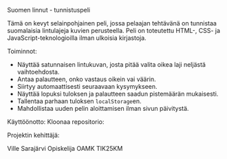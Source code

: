 Suomen linnut - tunnistuspeli

Tämä on kevyt selainpohjainen peli, jossa pelaajan tehtävänä on tunnistaa suomalaisia lintulajeja kuvien perusteella. 
Peli on toteutettu HTML-, CSS- ja JavaScript-teknologioilla ilman ulkoisia kirjastoja.



Toiminnot:

- Näyttää satunnaisen lintukuvan, josta pitää valita oikea laji neljästä vaihtoehdosta.  
- Antaa palautteen, onko vastaus oikein vai väärin.  
- Siirtyy automaattisesti seuraavaan kysymykseen.  
- Näyttää lopuksi tuloksen ja palautteen saadun pistemäärän mukaisesti.  
- Tallentaa parhaan tuloksen `localStorage`en.
- Mahdollistaa uuden pelin aloittamisen ilman sivun päivitystä.



Käyttöönotto:
Kloonaa repositorio:


Projektin kehittäjä:

Ville Sarajärvi     Opiskelija OAMK TIK25KM




